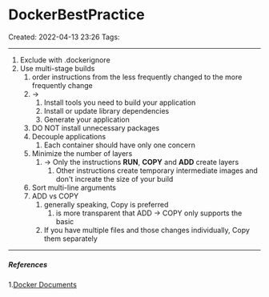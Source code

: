 # DockerBestPractice
Created: 2022-04-13 23:26
Tags: 
____

1. Exclude with .dockerignore
2. Use multi-stage builds
	1. order instructions from the less frequently changed to the more frequently change
	2. -> 
		1. Install tools you need to build your application
		2. Install or update library dependencies
		3. Generate your application
	3. DO NOT install unnecessary packages
	4. Decouple applications
		1. Each container should have only one concern
	5. Minimize the number of layers
		1. -> Only the instructions __RUN__, __COPY__ and __ADD__ create layers
			1. Other instructions create temporary intermediate images and don't increate the size of your build
	6. Sort multi-line arguments
	7. ADD vs COPY
		1. generally speaking, Copy is preferred 
			1. is more transparent that ADD -> COPY only supports the basic
		2. If you have multiple files and those changes individually, Copy them separately 
		
_____
##### References
1.[Docker Documents](https://docs.docker.com/develop/develop-images/dockerfile_best-practices/)

